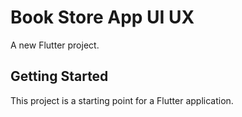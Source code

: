 # Book Store App UI UX 


A new Flutter project.

## Getting Started

This project is a starting point for a Flutter application.

